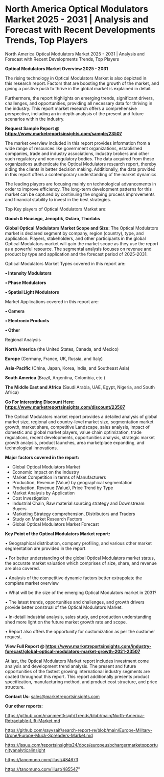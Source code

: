 # North America Optical Modulators Market 2025 - 2031 | Analysis and Forecast with Recent Developments Trends, Top Players
 North America Optical Modulators Market 2025 - 2031 | Analysis and Forecast with Recent Developments Trends, Top Players

<Strong> Optical Modulators Market Overview 2025 - 2031</strong>

The rising technology in Optical Modulators Market is also depicted in this research report. Factors that are boosting the growth of the market, and giving a positive push to thrive in the global market is explained in detail.

Furthermore, the report highlights on emerging trends, significant drivers, challenges, and opportunities, providing all necessary data for thriving in the industry. This report market research offers a comprehensive perspective, including an in-depth analysis of the present and future scenarios within the industry.

<strong>Request Sample Report @ <a href=https://www.marketreportsinsights.com/sample/23507>https://www.marketreportsinsights.com/sample/23507</a></strong>

The market overview included in this report provides information from a wide range of resources like government organizations, established companies, trade and industry associations, industry brokers and other such regulatory and non-regulatory bodies. The data acquired from these organizations authenticate the Optical Modulators research report, thereby aiding the clients in better decision making. Additionally, the data provided in this report offers a contemporary understanding of the market dynamics.

The leading players are focusing mainly on technological advancements in order to improve efficiency. The long-term development patterns for this market can be captured by continuing the ongoing process improvements and financial stability to invest in the best strategies.

Top Key players of Optical Modulators Market are:

<strong>Gooch & Housego, Jenoptik, Oclaro, Thorlabs</strong>

<strong><b>Global Optical Modulators Market Scope and Size:</b></strong>
The Optical Modulators market is declared segment by company, region (country), type, and application. Players, stakeholders, and other participants in the global Optical Modulators market will gain the market scope as they use the report as a powerful resource. The segmental analysis focuses on revenue and product by type and application and the forecast period of 2025-2031.

Optical Modulators Market Types covered in this report are:

<strong>• Intensity Modulators

• Phase Modulators

• Spatial Light Modulators</strong>

Market Applications covered in this report are:

<strong>• Camera

• Electronic Products

• Other</strong> 

Regional Analysis

<strong>North America</strong> (the United States, Canada, and Mexico)

<strong>Europe</strong> (Germany, France, UK, Russia, and Italy)

<strong>Asia-Pacific</strong> (China, Japan, Korea, India, and Southeast Asia)

<strong>South America</strong> (Brazil, Argentina, Colombia, etc.)

<strong>The Middle East and Africa</strong> (Saudi Arabia, UAE, Egypt, Nigeria, and South Africa)

<strong>Go For Interesting Discount Here: <a href=https://www.marketreportsinsights.com/discount/23507>https://www.marketreportsinsights.com/discount/23507</a></strong>

The Optical Modulators market report provides a detailed analysis of global market size, regional and country-level market size, segmentation market growth, market share, competitive Landscape, sales analysis, impact of domestic and global market players, value chain optimization, trade regulations, recent developments, opportunities analysis, strategic market growth analysis, product launches, area marketplace expanding, and technological innovations.

<strong><b>Major factors covered in the report:</b></strong>
<ul>
  <li>Global Optical Modulators Market </li>
  <li>Economic Impact on the Industry</li>
  <li>Market Competition in terms of Manufacturers</li>
  <li>Production, Revenue (Value) by geographical segmentation</li>
  <li>Production, Revenue (Value), Price Trend by Type</li>
  <li>Market Analysis by Application</li>
  <li>Cost Investigation</li>
  <li>Industrial Chain, Raw material sourcing strategy and Downstream Buyers</li>
  <li>Marketing Strategy comprehension, Distributors and Traders</li>
  <li>Study on Market Research Factors</li>
  <li>Global Optical Modulators Market Forecast</li>
</ul>

<strong><b>Key Point of the Optical Modulators Market report:</b></strong>

• Geographical distribution, company profiling, and various other market segmentation are provided in the report.

• For better understanding of the global Optical Modulators market status, the accurate market valuation which comprises of size, share, and revenue are also covered.

• Analysis of the competitive dynamic factors better extrapolate the complete market overview

• What will be the size of the emerging Optical Modulators market in 2031?

• The latest trends, opportunities and challenges, and growth drivers provide better construal of the Optical Modulators Market.

• In-detail industrial analysis, sales study, and production understanding shed more light on the future market growth rate and scope.

• Report also offers the opportunity for customization as per the customer request.

<strong><b>View Full Report @ <a href=https://www.marketreportsinsights.com/industry-forecast/global-optical-modulators-market-growth-2021-23507>https://www.marketreportsinsights.com/industry-forecast/global-optical-modulators-market-growth-2021-23507</a></b></strong>


At last, the Optical Modulators Market report includes investment come analysis and development trend analysis. The present and future opportunities of the fastest growing international industry segments are coated throughout this report. This report additionally presents product specification, manufacturing method, and product cost structure, and price structure.

<strong>Contact Us:</strong>
sales@marketreportsinsights.com

<strong>Our other reports:</strong>

<a href=https://github.com/manmeet5sigh/Trends/blob/main/North-America-Retractable-Lift-Market.md>https://github.com/manmeet5sigh/Trends/blob/main/North-America-Retractable-Lift-Market.md</a>

<a href=https://github.com/sayysaif/search-report-re/blob/main/Europe-Military-Drone/Europe-Muck-Spreaders-Market.md>https://github.com/sayysaif/search-report-re/blob/main/Europe-Military-Drone/Europe-Muck-Spreaders-Market.md</a>

<a href=https://issuu.com/reportsinsights24/docs/europeusbchargermarketopportunityanalyticalinsight>https://issuu.com/reportsinsights24/docs/europeusbchargermarketopportunityanalyticalinsight</a>

<a href=https://tanomuno.com/illust/484673>https://tanomuno.com/illust/484673</a>

<a href=https://tanomuno.com/illust/485547>https://tanomuno.com/illust/485547</a>"
